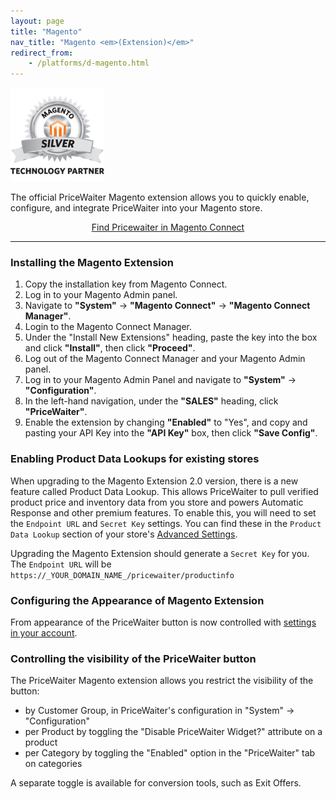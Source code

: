 ```yaml
---
layout: page
title: "Magento"
nav_title: "Magento <em>(Extension)</em>"
redirect_from:
    - /platforms/d-magento.html
---
```


<img src="/images/magento-silver.png" class="right" width="150" height="150" />

The official PriceWaiter Magento extension allows you to quickly enable, configure, and integrate PriceWaiter into your Magento store.

<center>
    <a class="btn btn-primary btn-outline btn-lg" href="http://www.magentocommerce.com/magento-connect/pricewaiterr-name-your-price-widget.html" target="_blank">Find Pricewaiter in Magento Connect</a><br />
</center>

* * *

### Installing the Magento Extension

1. Copy the installation key from Magento Connect.
2. Log in to your Magento Admin panel.
3. Navigate to __"System"__ -> __"Magento Connect"__ -> __"Magento Connect Manager"__.
4. Login to the Magento Connect Manager.
5. Under the "Install New Extensions" heading, paste the key into the box and click __"Install"__, then click __"Proceed"__.
6. Log out of the Magento Connect Manager and your Magento Admin panel.
7. Log in to your Magento Admin Panel and navigate to __"System"__ -> __"Configuration"__.
8. In the left-hand navigation, under the __"SALES"__ heading, click __"PriceWaiter"__.
9. Enable the extension by changing __"Enabled"__ to "Yes", and copy and pasting your API Key into the __"API Key"__ box, then click __"Save Config"__.

### Enabling Product Data Lookups for existing stores

When upgrading to the Magento Extension 2.0 version, there is a new feature called Product Data Lookup. This allows PriceWaiter to pull verified product price and inventory data from you store and powers Automatic Response and other premium features. To enable this, you will need to set the `Endpoint URL` and `Secret Key` settings. You can find these in the `Product Data Lookup` section of your store's [Advanced Settings](https://manage.pricewaiter.com/store/advanced).

Upgrading the Magento Extension should generate a `Secret Key` for you. The `Endpoint URL` will be `https://_YOUR_DOMAIN_NAME_/pricewaiter/productinfo`

### Configuring the Appearance of Magento Extension

From appearance of the PriceWaiter button is now controlled with [settings in your account](https://manage.pricewaiter.com/store/button).

### Controlling the visibility of the PriceWaiter button

The PriceWaiter Magento extension allows you restrict the visibility of the button:

* by Customer Group, in PriceWaiter's configuration in "System" -> "Configuration"
* per Product by toggling the "Disable PriceWaiter Widget?" attribute on a product
* per Category by toggling the "Enabled" option in the "PriceWaiter" tab on categories

A separate toggle is available for conversion tools, such as Exit Offers.


